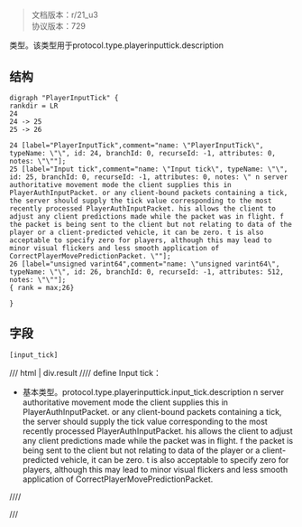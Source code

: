 # <!-- md:samp PlayerInputTick -->

> 文档版本：r/21_u3<br/>协议版本：729

<!-- md:samp PlayerInputTick -->类型。该类型用于protocol.type.playerinputtick.description

## 结构

```viz
digraph "PlayerInputTick" {
rankdir = LR
24
24 -> 25
25 -> 26

24 [label="PlayerInputTick",comment="name: \"PlayerInputTick\", typeName: \"\", id: 24, branchId: 0, recurseId: -1, attributes: 0, notes: \"\""];
25 [label="Input tick",comment="name: \"Input tick\", typeName: \"\", id: 25, branchId: 0, recurseId: -1, attributes: 0, notes: \" n server authoritative movement mode the client supplies this in PlayerAuthInputPacket. or any client-bound packets containing a tick, the server should supply the tick value corresponding to the most recently processed PlayerAuthInputPacket. his allows the client to adjust any client predictions made while the packet was in flight. f the packet is being sent to the client but not relating to data of the player or a client-predicted vehicle, it can be zero. t is also acceptable to specify zero for players, although this may lead to minor visual flickers and less smooth application of CorrectPlayerMovePredictionPacket. \""];
26 [label="unsigned varint64",comment="name: \"unsigned varint64\", typeName: \"\", id: 26, branchId: 0, recurseId: -1, attributes: 512, notes: \"\""];
{ rank = max;26}

}

```

## 字段

```title='PlayerInputTick'
[input_tick]
```

/// html | div.result
//// define
Input tick：<!-- md:samp unsigned varint64 -->

- 基本类型。protocol.type.playerinputtick.input_tick.description n server authoritative movement mode the client supplies this in PlayerAuthInputPacket. or any client-bound packets containing a tick, the server should supply the tick value corresponding to the most recently processed PlayerAuthInputPacket. his allows the client to adjust any client predictions made while the packet was in flight. f the packet is being sent to the client but not relating to data of the player or a client-predicted vehicle, it can be zero. t is also acceptable to specify zero for players, although this may lead to minor visual flickers and less smooth application of CorrectPlayerMovePredictionPacket. 


////

///

